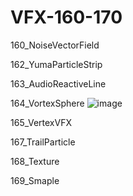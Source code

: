 # VFX-160-170

160_NoiseVectorField

162_YumaParticleStrip

163_AudioReactiveLine

164_VortexSphere
![image](https://user-images.githubusercontent.com/25277141/158730661-63bc0134-9633-4e94-9799-ac97fd7804b5.png)


165_VertexVFX

167_TrailParticle

168_Texture

169_Smaple
